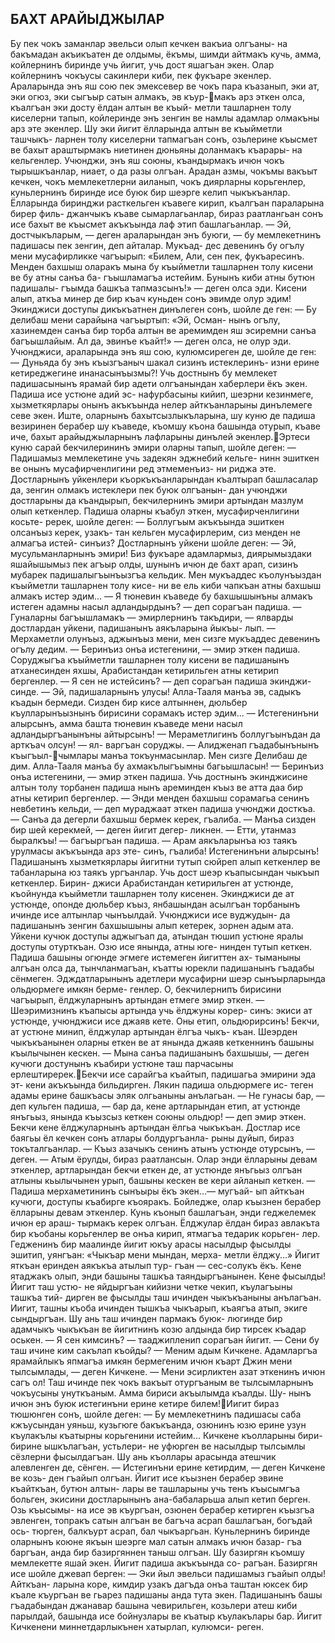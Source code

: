 ## БАХТ АРАЙЫДЖЫЛАР
Бу пек чокъ заманлар эвельси олып кечкен вакъиа олгъаны- на бакъмадан акъикъатен де олдымы, ёкъмы, шимди айтмакъ кучь, амма, койлернинъ биринде учь йигит, учь дост яшагъан экен. Олар койлернинъ чокъусы сакинлери киби, пек фукъаре экенлер. Араларында энъ яш сою пек эмексевер ве чокъ пара къазанып, эки ат, эки огюз, эки сыгъыр сатын алмакъ, эв къур-макъ арз эткен олса, къалгъан эки досту ёлдан алтын ве къый- метли ташларнен толу киселерни тапып, койлеринде энъ зенгин ве намлы адамлар олмакъны арз эте экенлер.
Шу эки йигит ёлларында алтын ве къыйметли ташчыкъ- ларнен толу киселерни тапмагъан сонъ, озьлерине къысмет ве бахыт араштырмакъ ниетинен дюньяны доланмакъ къарары- на кельгенлер. Учюнджи, энъ яш союны, къандырмакъ ичюн чокъ тырышкъанлар, ниает, о да разы олгъан.
Арадан азмы, чокъмы вакъыт кечкен, чокъ мемлекетлерни аиланып, чокъ диярларны корьгенлер, куньлернинъ биринде исе буюк бир шеэрге келип чыкъкъанлар. Ёлларында биринджи расткельген къавеге кирип, къалгъан параларына бирер филь- джанчыкъ къаве сымарлагьанлар, бираз раатлангьан сонъ исе бахыт ве къысмет акъкъында лаф этип башлагьанлар.
— Эй, достчыкъларым, — деген араларындан энъ буюги, — бу мемлекетнинъ падишасы пек зенгин, деп айталар. Мукъад- дес девенинъ бу огълу мени мусафирликке чагъырып: «Билем, Али, сен пек, фукъаресинъ. Менден бахшыш оларакъ мына бу къыйметли ташларнен толу кисени ве бу атны санъа ба- гъышламагъа истейим. Бунынъ киби атны бутюн падишалы- гъымда башкъа тапмазсынъ!» — деген олса эди. Кисени алып, аткъа минер де бир къач куньден сонъ эвимде олур эдим!
Экинджиси доступы дикъкъатнен динълеген сонъ, шойле де ген:
— Бу делибаш мени сарайына чагъыртып: «Эй, Осман- нынъ огълу, хазинемден санъа бир торба алтын ве аремимден яш эсиремни санъа багъышлайым. Ал да, эвинъе къайт!» — деген олса, не олур эди.
Учюнджиси, араларында энъ яш сою, кулюмсиреген де, шойле де ген:
— Дуньяда бу энъ къызгъаныч шакал сизинъ истеклеринъ- изни ерине кетиреджегине инанасынъызмы?!
Учь достнынъ бу мемлекет падишасынынъ ярамай бир адети олгъанындан хаберлери ёкъ экен. Падиша исе устюне адий эс- нафурбасыны кийип, шеэрни кезинмеге, хызметкярлары онынъ акъкъында нелер айткъанларыны динълемеге севе экен. Иште, оларнынъ бахытсызлыкъларына, шу куню де падиша везиринен берабер шу къаведе, къомшу къона башында отурып, къаве иче, бахыт арайыджыларнынъ лафларыны динълей экенлер.Эртеси куню сарай бекчилерининъ эмири оларны тапып, шойле деген:
— Падишамыз мемлекетине учь задекян эджнебий кельге- нинн эшиткен ве онынъ мусафирченлигини ред этмеменъиз- ни риджа эте.
Достларнынъ уйкенлери къоркъкъанларындан къалтырап башласалар да, зенгин олмакъ истеклери пек буюк олгъанын- дан учюнджи достларыны да къандырып, бекчилернинъ эмири артындан мазлум олып кеткенлер.
Падиша оларны къабул эткен, мусафирченлигини косьте- ререк, шойле деген:
— Боллугъым акъкъында эшиткен олсанъыз керек, узакъ- тан кельген мусафирлерим, сиз менден не алмагъа истей- синъиз?
Достларнынъ уйкени шойле деген:
— Эй, мусульманларнынъ эмири! Биз фукъаре адамлармыз, диярымыздаки яшайышымыз пек агъыр олды, шунынъ ичюн де бахт арап, сизинъ мубарек падишалыгъынъызгъа кельдик. Мен мукъаддес къолунъыздан къыйметли ташларнен толу кисе- ни ве ель киби чапкъан атны бахшыш алмакъ истер эдим...
— Я тюневин къаведе бу бахшышынъны алмакъ истеген адамны насыл адландырдынъ? — деп сорагъан падиша.
— Гуналарны багъышламакъ — эмирлернинъ такъдири, — ялварды достлардан уйкени, падишанынъ аякъларына йыкъы- лып. — Мерхаметли олунъыз, аджынъыз мени, мен сизге мукъаддес девенинъ огълу дедим.
— Беринъиз онъа истегенини, — эмир эткен падиша.
Соруджыгъа къыйметли ташларнен толу кисени ве падишанынъ атханесинден яхшы, Арабистандан кетирильген атны кетирип бергенлер.
— Я сен не истейсинъ? — деп сорагъан падиша экинджи- синде.
— Эй, падишаларнынъ улусы! Алла-Тааля манъа эв, садыкъ къадын бермеди. Сизден бир кисе алтыннен, дюльбер къулларынъызнынъ бирисини сорамакъ истер эдим...
— Истегенинъни алырсынъ, амма башта тюневин къаведе мени насыл адландыргъанынъны айтырсынъ!
— Мераметлигинъ боллугъынъдан да арткъач олсун! — ял- варгъан соруджы. — Алидженап гъадабынънынъ къыгъыл-чымлары манъа токъунмасынлар. Мен сизге Делибаш де дим. Алла-Тааля манъа бу ахмакълыгъымны багьышласын!
— Беринъиз онъа истегенини, — эмир эткен падиша.
Учь достнынъ экинджисине алтын толу торбанен падиша
нынъ ареминден къыз ве атта даа бир атны кетирип бергенлер.
— Энди менден бахшыш сорамагьа сенинъ невбетинъ кельди, — деп мураджаат эткен падиша учюнджи досткъа. — Санъа да дегерли бахшыш бермек керек, гъалиба.
— Манъа сизден бир шей керекмей, — деген йигит дегер- ликнен.
— Етти, утанмаз быралкъы! — багъыргъан падиша. — Арам аякъларынъа юз таякъ урулмасы акъкъында арз эте- синъ, гъалиба! Истегенинъни алырсынъ!
Падишанынъ хызметкярлары йигитни тутып сюйреп алып кеткенлер ве табанларына юз таякъ ургъанлар.
Учь дост шеэр къапысындан чыкъып кеткенлер. Бирин- джиси Арабистандан кетирильген ат устюнде, къойнунда къыйметли ташларнен толу кисенен. Экинджиси де ат устюнде, опонде дюльбер къыз, янбашындан асылгъан торбанынъ ичинде исе алтынлар чынъылдай. Учюнджиси исе вуджудын- да падишанынъ зенгин бахшышыны алып кетерек, зорнен адым ата.
Уйкени кучюк доступы аджыгъап да, атындан тюшип устюне яралы доступы отурткъан. Озю исе янында, атны юге- нинден тутып кеткен.
Падиша башыны огюнде эгмеге истемеген йигиттен ах- тыманыны алгъан олса да, тынчланмагъан, къатты юрекли падишанынъ гъадабы сёнмеген. Эдждатларынынъ адетлери мусафирни шеэр сынъырларында ольдюрмеге имкян берме- генлер. О, бекчилернипъ бирисини чагъырып, ёлджуларнынъ артындан етмеге эмир эткен.
— Шеэримизнинъ къапысы артында учь ёлджуны корер- синъ: экиси ат устюнде, учюнджиси исе джаяв кете. Оны етип, ольдюрирсинъ!
Бекчи, ат устюне минип, ёлджулар артындан ёлгъа чыкъ- къан. Шеэрден чыкъкъанынен оларны еткен ве ат янында джаяв кеткеннинъ башыны къылычынен кескен.
— Мына санъа падишанынъ бахшышы, — деген кучюги достунынъ къабири устюне таш парчасыны ерлештиререк.Бекчи исе сарайгъа къайтып, падишагьа эмирини эда эт- кени акъкъында бильдирген. Лякин падиша ольдюрмеге ис- теген адамы ерине башкъасы эляк олгьаныны анълагьан.
— Не гунасы бар, — деп кульген падиша, — бар да, кене артларындан етип, ат устюнде янъгьыз, янында къызсыз кеткен союны ольдюр! — деп эмир эткен.
Бекчи кене ёлджуларнынъ артындан ёлгьа чыкъкъан.
Достлар исе баягьы ёл кечкен сонъ атлары болдургъанла- рыны дуйып, бираз токъталгьанлар.
— Къыз азачыкъ сенинъ атынъ устюнде отурсынъ, — деген. — Атым ёрулды, бираз раатлансын.
Олар энди ёлларыны девам эткенлер, артларындан бекчи еткен де, ат устюнде янъгьыз олгъан атлыны кьылычынен урып, башыны кескен ве кери айланып кеткен.
— Падиша мерхаметининъ сынъыры ёкъ экен...— мугъай- ып айткъан кучюги, доступы къабирге къояракъ.
Бойледже, олар къызнен берабер ёлларыны девам эткенлер.
Кунь къонып башлагъан, энди геджелемек ичюн ер араш- тырмакъ керек олгъан. Ёлджулар ёлдан бираз авлакъта бир къобаны корьгенлер ве онъа кирип, ятмагъа тедарик корьген- лер. Гедженинъ бир маалинде йигит юкъу арасы насылдыр фысылды эшитип, уянгъан: «Чыкъар мени мындан, мерха- метли ёлджу...» Йигит яткъан еринден аякъкъа атылып тур- гъан — сес-солукъ ёкъ. Кене ятаджакъ олып, энди башыны ташкъа таяндыргъанынен. Кене фысылды! Йигит таш устю- не яйдыргъан кийизни четке чекип, къулагъыны ташкъа тий- дирген ве фысылды таш ичинден чыкъкъаныны анълагъан.
Иигит, ташны къоба ичинден тышкъа чыкъарып, къаягъа атып, экиге сындыргъан. Шу ань таш ичинден пармакъ буюк- люгинде бир адамчыкъ чыкъкъан ве йигитнинъ козю алдында бир тирсек къадар оськен.
— Я сен кимсинъ? — тааджипленип сорагъан йигит. — Сени бу таш ичине ким сакълап къойды?
— Меним адым Кичкене. Адамларгъа ярамайлыкъ япмагъа имкян бермегеним ичюн къарт Джин мени тылсымлады, — деген Кичкене. — Мени эсирликтен азат эткенинъ ичюн сагъ ол! Таш ичинде пек чокъ вакъыт отургъаным ве тылсымларнынъ чокъусыны унуткъаным. Амма бириси акъылымда къалды. Шу- нынъ ичюн энъ буюк истегинъни ерине кетире билем!Иигит бираз тюшюнген сонъ, шойле деген:
— Бу мемлекетнинъ падишасы саба кжъусындан уяньш, кузьгюге бакъкъанда, озюнинъ юзю ерине узун къулакълы къатырны корьгенини истейим...
Кичкене къолларыны бири-бирине ышкълагъан, устьлери- не уфюрген ве насылдыр тылсымлы сёзлерни фысылдагъан. Шу ань къоллары арасында атешчик алевленген де, сёнген.
— Истегинъни ерине кетирдим, — деген Кичкене ве козь- ден гъайып олгъан.
Йигит исе къызнен берабер эвине къайткъан, бутюн алтын- лары ве ташларыны учь тенъ къысымгъа больген, экисини достларынынъ ана-бабаларьша алып кетип берген. Озь къысымы- на исе эв къургъан, озюнен берабер кетирген къызгъа эвленген, топракъ сатын алгъан ве багъча асрап башлагъан, богъдай ось- тюрген, балкъурт асрап, бал чыкъаргьан. Куньлернинъ биринде оларнынъ коюне якъын шеэрге мал сатын алмакъ ичюн базар- гъа баргъан, анда бир базиргяннен таныш олгъан. Шу базиргян къомшу мемлекетте яшай экен. Йигит падиша акъкъында со- рагъан. Базиргян исе шойле джевап берген:
— Эки йыл эвельси падишамыз гъайып олды! Айткъан- ларына коре, кимдир узакъ дагъда онъа таштан юксек бир къале къургъан ве гьарез падишаны анда тута экен. Падишанынъ башы гъадабындан джанавар башына чевирильген, козьлери атеш киби парылдай, башында исе бойнузлары ве къатыр къулакълары бар.
Йигит Кичкенени миннетдарлыкънен хатырлап, кулюмси- реген.
